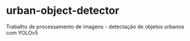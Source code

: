 # urban-object-detector
Trabalho de processamento de imagens - detectação de objetos urbanos com YOLOv5
